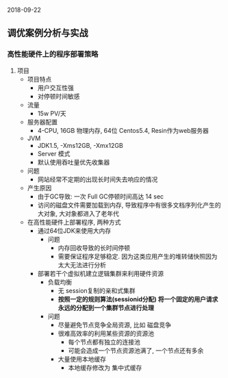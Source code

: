 2018-09-22

## 调优案例分析与实战

### 高性能硬件上的程序部署策略
1. 项目
    - 项目特点
        - 用户交互性强
        - 对停顿时间敏感
    - 流量
        - 15w PV/天
    - 服务器配置
        - 4-CPU, 16GB 物理内存, 64位 Centos5.4, Resin作为web服务器 
    - JVM
        - JDK1.5, -Xms12GB, -Xmx12GB
        - Server 模式
        - 默认使用吞吐量优先收集器
    - 问题
        - 网站经常不定期的出现长时间失去响应的情况
    - 产生原因
        - 由于GC导致: 一次 Full GC停顿时间高达 14 sec
        - 访问的磁盘文件需要加载到内存, 导致程序中有很多文档序列化产生的大对象, 大对象都进入了老年代
    - 在高性能硬件上部署程序, 两种方式
        - 通过64位JDK来使用大内存
            - 问题
                - 内存回收导致的长时间停顿
                - 需要保证程序足够稳定. 因为这类应用产生的堆转储快照因为太大无法进行分析
        - 部署若干个虚拟机建立逻辑集群来利用硬件资源
            - 负载均衡
                - 无 session复制的亲和式集群
                - **按照一定的规则算法(sessionid分配) 将一个固定的用户请求永远的分配到一个集群节点进行处理**
            - 问题
                - 尽量避免节点竞争全局资源, 比如 磁盘竞争
                - 很难高效率的利用某些资源的资源池
                    - 每个节点都有独立的连接池
                    - 可能会造成一个节点资源池满了, 一个节点还有多余
                - 大量使用本地缓存
                    - 本地缓存修改为 集中式缓存
                